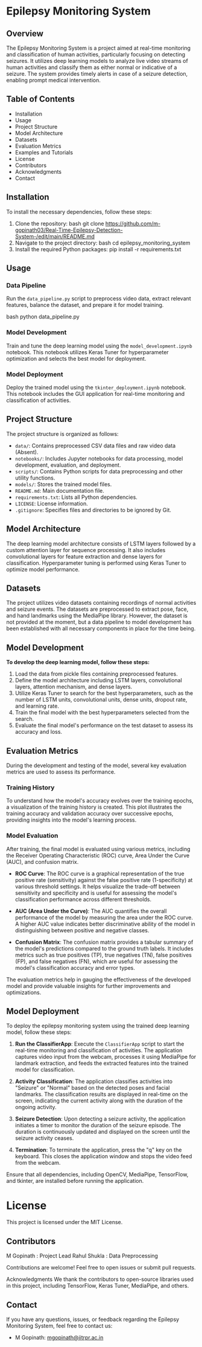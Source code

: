 # Epilepsy Monitoring System

## Overview
The Epilepsy Monitoring System is a project aimed at real-time monitoring and classification of human activities, particularly focusing on detecting seizures. It utilizes deep learning models to analyze live video streams of human activities and classify them as either normal or indicative of a seizure. The system provides timely alerts in case of a seizure detection, enabling prompt medical intervention.

## Table of Contents
- Installation
- Usage
- Project Structure
- Model Architecture
- Datasets
- Evaluation Metrics
- Examples and Tutorials
- License
- Contributors
- Acknowledgments
- Contact

## Installation
To install the necessary dependencies, follow these steps:
1. Clone the repository:
   bash
   git clone <https://github.com/m-gopinath03/Real-Time-Epilepsy-Detection-System-/edit/main/README.md>
2. Navigate to the project directory:
  bash
  cd epilepsy_monitoring_system
3. Install the required Python packages:
  pip install -r requirements.txt   

## Usage

### Data Pipeline
Run the `data_pipeline.py` script to preprocess video data, extract relevant features, balance the dataset, and prepare it for model training.

bash
python data_pipeline.py


### Model Development
Train and tune the deep learning model using the `model_development.ipynb` notebook. This notebook utilizes Keras Tuner for hyperparameter optimization and selects the best model for deployment.

### Model Deployment
Deploy the trained model using the `tkinter_deployment.ipynb` notebook. This notebook includes the GUI application for real-time monitoring and classification of activities.

## Project Structure
The project structure is organized as follows:

- `data/`: Contains preprocessed CSV data files and raw video data (Absent).
- `notebooks/`: Includes Jupyter notebooks for data processing, model development, evaluation, and deployment.
- `scripts/`: Contains Python scripts for data preprocessing and other utility functions.
- `models/`: Stores the trained model files.
- `README.md`: Main documentation file.
- `requirements.txt`: Lists all Python dependencies.
- `LICENSE`: License information.
- `.gitignore`: Specifies files and directories to be ignored by Git.
  
## Model Architecture
The deep learning model architecture consists of LSTM layers followed by a custom attention layer for sequence processing. It also includes convolutional layers for feature extraction and dense layers for classification. Hyperparameter tuning is performed using Keras Tuner to optimize model performance.

## Datasets
The project utilizes video datasets containing recordings of normal activities and seizure events. The datasets are preprocessed to extract pose, face, and hand landmarks using the MediaPipe library. However, the dataset is not provided at the moment, but a data pipeline to model development has been established with all necessary components in place for the time being.

## Model Development

**To develop the deep learning model, follow these steps:**

1. Load the data from pickle files containing preprocessed features.
2. Define the model architecture including LSTM layers, convolutional layers, attention mechanism, and dense layers.
3. Utilize Keras Tuner to search for the best hyperparameters, such as the number of LSTM units, convolutional units, dense units, dropout rate, and learning rate.
4. Train the final model with the best hyperparameters selected from the search.
5. Evaluate the final model's performance on the test dataset to assess its accuracy and loss.


## Evaluation Metrics

During the development and testing of the model, several key evaluation metrics are used to assess its performance.

### Training History

To understand how the model's accuracy evolves over the training epochs, a visualization of the training history is created. This plot illustrates the training accuracy and validation accuracy over successive epochs, providing insights into the model's learning process.

### Model Evaluation

After training, the final model is evaluated using various metrics, including the Receiver Operating Characteristic (ROC) curve, Area Under the Curve (AUC), and confusion matrix.

- **ROC Curve**: The ROC curve is a graphical representation of the true positive rate (sensitivity) against the false positive rate (1-specificity) at various threshold settings. It helps visualize the trade-off between sensitivity and specificity and is useful for assessing the model's classification performance across different thresholds.

- **AUC (Area Under the Curve)**: The AUC quantifies the overall performance of the model by measuring the area under the ROC curve. A higher AUC value indicates better discriminative ability of the model in distinguishing between positive and negative classes.

- **Confusion Matrix**: The confusion matrix provides a tabular summary of the model's predictions compared to the ground truth labels. It includes metrics such as true positives (TP), true negatives (TN), false positives (FP), and false negatives (FN), which are useful for assessing the model's classification accuracy and error types.

The evaluation metrics help in gauging the effectiveness of the developed model and provide valuable insights for further improvements and optimizations.

## Model Deployment

To deploy the epilepsy monitoring system using the trained deep learning model, follow these steps:

1. **Run the ClassifierApp**: Execute the `ClassifierApp` script to start the real-time monitoring and classification of activities. The application captures video input from the webcam, processes it using MediaPipe for landmark extraction, and feeds the extracted features into the trained model for classification.

2. **Activity Classification**: The application classifies activities into "Seizure" or "Normal" based on the detected poses and facial landmarks. The classification results are displayed in real-time on the screen, indicating the current activity along with the duration of the ongoing activity.

3. **Seizure Detection**: Upon detecting a seizure activity, the application initiates a timer to monitor the duration of the seizure episode. The duration is continuously updated and displayed on the screen until the seizure activity ceases.

4. **Termination**: To terminate the application, press the "q" key on the keyboard. This closes the application window and stops the video feed from the webcam.

Ensure that all dependencies, including OpenCV, MediaPipe, TensorFlow, and tkinter, are installed before running the application.

# License
This project is licensed under the MIT License.

## Contributors
M Gopinath : Project Lead
Rahul Shukla : Data Preprocessing

Contributions are welcome! Feel free to open issues or submit pull requests.

Acknowledgments
We thank the contributors to open-source libraries used in this project, including TensorFlow, Keras Tuner, MediaPipe, and others.

## Contact

If you have any questions, issues, or feedback regarding the Epilepsy Monitoring System, feel free to contact us:

- M Gopinath: mgopinath@iitrpr.ac.in

